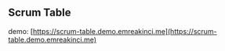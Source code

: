 ## Scrum Table
demo: [https://scrum-table.demo.emreakinci.me](https://scrum-table.demo.emreakinci.me)